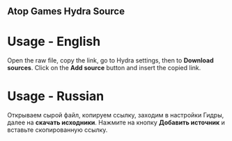 ## Atop Games Hydra Source

# Usage - English

Open the raw file, copy the link, go to Hydra settings, then to **Download sources**. Click on the **Add source** button and insert the copied link.


# Usage - Russian

Открываем сырой файл, копируем ссылку, заходим в настройки Гидры, далее на **скачать исходники**. Нажмите на кнопку **Добавить источник** и вставьте скопированную ссылку.

